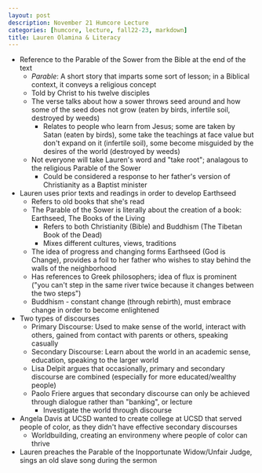 ```yaml
---
layout: post
description: November 21 Humcore Lecture
categories: [humcore, lecture, fall22-23, markdown]
title: Lauren Olamina & Literacy
---
```


- Reference to the Parable of the Sower from the Bible at the end of the text
    - *Parable*: A short story that imparts some sort of lesson; in a Biblical context, it conveys a religious concept
    - Told by Christ to his twelve disciples
    - The verse talks about how a sower throws seed around and how some of the seed does not grow (eaten by birds, infertile soil, destroyed by weeds)
        - Relates to people who learn from Jesus; some are taken by Satan (eaten by birds), some take the teachings at face value but don't expand on it (infertile soil), some become misguided by the desires of the world (destroyed by weeds)
    - Not everyone will take Lauren's word and "take root"; analagous to the religious Parable of the Sower
        - Could be considered a response to her father's version of Christianity as a Baptist minister
- Lauren uses prior texts and readings in order to develop Earthseed
    - Refers to old books that she's read
    - The Parable of the Sower is literally about the creation of a book: Earthseed, The Books of the Living
        - Refers to both Christianity (Bible) and Buddhism (The Tibetan Book of the Dead)
        - Mixes different cultures, views, traditions
    - The idea of progress and changing forms Earthseed (God is Change), provides a foil to her father who wishes to stay behind the walls of the neighborhood
    - Has references to Greek philosophers; idea of flux is prominent ("you can't step in the same river twice because it changes between the two steps")
    - Buddhism - constant change (through rebirth), must embrace change in order to become enlightened
- Two types of discourses
    - Primary Discourse: Used to make sense of the world, interact with others, gained from contact with parents or others, speaking casually
    - Secondary Discourse: Learn about the world in an academic sense, education, speaking to the larger world
    - Lisa Delpit argues that occasionally, primary and secondary discourse are combined (especially for more educated/wealthy people)
    - Paolo Friere argues that secondary discourse can only be achieved through dialogue rather than "banking", or lecture
        - Investigate the world through discourse
- Angela Davis at UCSD wanted to create college at UCSD that served people of color, as they didn't have effective secondary discourses
    - Worldbuilding, creating an environmeny where people of color can thrive
- Lauren preaches the Parable of the Inopportunate Widow/Unfair Judge, sings an old slave song during the sermon